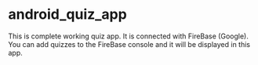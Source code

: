 # android_quiz_app

This is complete working quiz app. It is connected with FireBase (Google). 
You can add quizzes to the FireBase console and it will be displayed in this app. 
